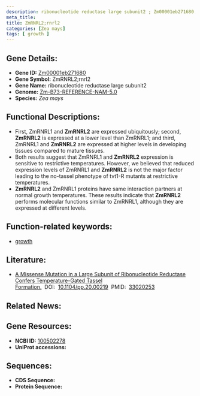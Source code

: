 ```yaml
---
description: ribonucleotide reductase large subunit2 ; Zm00001eb271680 ; Zea mays
meta_title:
title: ZmRNRL2;rnrl2
categories: [Zea mays]
tags: [ growth ]
---
```


## Gene Details:
- **Gene ID:**	[Zm00001eb271680](https://www.maizegdb.org/gene_center/gene/Zm00001eb271680)
- **Gene Symbol:** ZmRNRL2;rnrl2
- **Gene Name:** ribonucleotide reductase large subunit2
- **Genome:** [Zm-B73-REFERENCE-NAM-5.0](https://www.maizegdb.org/genome/assembly/Zm-B73-REFERENCE-NAM-5.0)
- **Species:** *Zea mays*

## Functional Descriptions:
   - First, ZmRNRL1 and **ZmRNRL2** are expressed ubiquitously; second, **ZmRNRL2** is expressed at a lower level than ZmRNRL1; and third, ZmRNRL1 and **ZmRNRL2** are expressed at higher levels in developing tissues compared to mature tissues.
   - Both results suggest that ZmRNRL1 and **ZmRNRL2** expression is sensitive to restrictive temperatures. However, we believed that reduced expression levels of ZmRNRL1 and **ZmRNRL2** is not the major factor leading to the no-tassel phenotype of tvt1-R mutants at restrictive temperatures.
   - **ZmRNRL2** and ZmRNRL1 proteins have same interaction partners at normal growth temperatures. These results indicate that **ZmRNRL2** performs molecular functions similar to ZmRNRL1, although they are expressed at different levels.

## Function-related keywords:
- [growth](/tags/growth/)

## Literature:
   - [A Missense Mutation in a Large Subunit of Ribonucleotide Reductase Confers Temperature-Gated Tassel Formation.]( https://www.ncbi.nlm.nih.gov/pmc/articles/PMC7723098/)&nbsp;&nbsp;DOI:&nbsp;&nbsp;[10.1104/pp.20.00219](https://www.ncbi.nlm.nih.gov/pmc/articles/PMC7723098/)&nbsp;&nbsp;PMID:&nbsp;&nbsp;[33020253](https://pubmed.ncbi.nlm.nih.gov/33020253/)

## Related News:

## Gene Resources:
- **NCBI ID:**  [100502278](https://www.ncbi.nlm.nih.gov/gene/?term=100502278)
- **UniProt accessions:** [](https://www.uniprot.org/uniprotkb//entry)



## Sequences:
- **CDS Sequence:**
- **Protein Sequence:**
